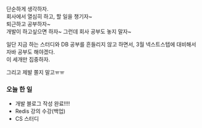 단순하게 생각하자.   
회사에서 열심히 하고, 할 일을 챙기자~   
퇴근하고 공부하자~   
개발이 하고싶으면 하자~ 그런데 회사 공부도 놓지 말자~

일단 지금 하는 스터디와 DB 공부를 흔들리지 않고 하면서, 3월 넥스트스텝에 대비해서 자바 공부도 해야겠다.    
이 세개만 집중하자.

그리고 제발 쫄지 말고ㅠㅠ

### 오늘 한 일
- 개발 블로그 작성 완료!!!!
- Redis 강의 수강(백업)
- CS 스터디


